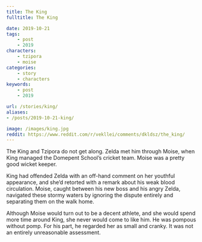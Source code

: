 ```yaml
---
title: The King
fulltitle: The King

date: 2019-10-21
tags:
    - post
    - 2019
characters:
    - tzipora
    - moise
categories:
    - story
    - characters
keywords:
    - post
    - 2019

url: /stories/king/
aliases:
- /posts/2019-10-21-king/

image: /images/king.jpg
reddit: https://www.reddit.com/r/vekllei/comments/dkldsz/the_king/
---
```

The King and Tzipora do not get along. Zelda met him through Moise, when King managed the Domepent School’s cricket team. Moise was a pretty good wicket keeper.

King had offended Zelda with an off-hand comment on her youthful appearance, and she’d retorted with a remark about his weak blood circulation. Moise, caught between his new boss and his angry Zelda, navigated these stormy waters by ignoring the dispute entirely and separating them on the walk home.

Although Moise would turn out to be a decent athlete, and she would spend more time around King, she never would come to like him. He was pompous without pomp. For his part, he regarded her as small and cranky. It was not an entirely unreasonable assessment.
